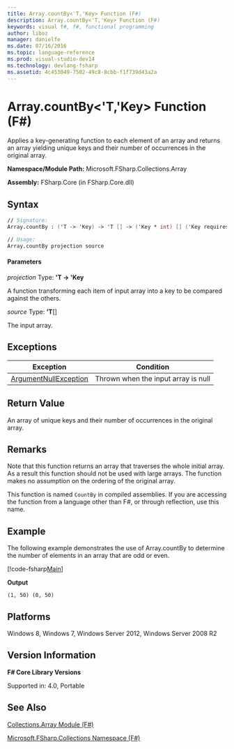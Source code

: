 ```yaml
---
title: Array.countBy<'T,'Key> Function (F#)
description: Array.countBy<'T,'Key> Function (F#)
keywords: visual f#, f#, functional programming
author: liboz
manager: danielfe
ms.date: 07/16/2016
ms.topic: language-reference
ms.prod: visual-studio-dev14
ms.technology: devlang-fsharp
ms.assetid: 4c453049-7502-49c8-8cbb-f1f739d43a2a
---
```


# Array.countBy<'T,'Key> Function (F#)

Applies a key-generating function to each element of an array and returns an array yielding unique keys and their number of occurrences in the original array.

**Namespace/Module Path:** Microsoft.FSharp.Collections.Array

**Assembly:** FSharp.Core (in FSharp.Core.dll)

## Syntax

```fsharp
// Signature:
Array.countBy : ('T -> 'Key) -> 'T [] -> ('Key * int) [] ('Key requires equality)

// Usage:
Array.countBy projection source
```

#### Parameters
*projection*
Type: **'T -&gt; 'Key**

A function transforming each item of input array into a key to be compared against the others.

*source*
Type: **'T**[[]](https://msdn.microsoft.com/library/def20292-9aae-4596-9275-b94e594f8493)

The input array.

## Exceptions

|Exception|Condition|
|----|----|
|[ArgumentNullException](https://msdn.microsoft.com/library/system.argumentnullexception.aspx)|Thrown when the input array is null|

## Return Value

An array of unique keys and their number of occurrences in the original array.

## Remarks
Note that this function returns an array that traverses the whole initial array. As a result this function should not be used with large arrays. The function makes no assumption on the ordering of the original array.

This function is named `CountBy` in compiled assemblies. If you are accessing the function from a language other than F#, or through reflection, use this name.

## Example

The following example demonstrates the use of Array.countBy to determine the number of elements in an array that are odd or even.

[!code-fsharp[Main](snippets/fsarrays/snippet115.fs)]

**Output**
```
(1, 50) (0, 50)
```

## Platforms
Windows 8, Windows 7, Windows Server 2012, Windows Server 2008 R2

## Version Information
**F# Core Library Versions**

Supported in: 4.0, Portable

## See Also
[Collections.Array Module &#40;F&#35;&#41;](Collections.Array-Module-%5BFSharp%5D.md)

[Microsoft.FSharp.Collections Namespace &#40;F&#35;&#41;](Microsoft.FSharp.Collections-Namespace-%5BFSharp%5D.md)